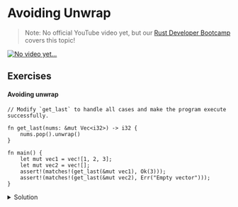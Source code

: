 # Avoiding Unwrap

> Note: No official YouTube video yet, but our <a href="https://letsgetrusty.com/bootcamp-hsk41" target="_blank">Rust Developer Bootcamp</a> covers this topic!

<a href="https://letsgetrusty.com/bootcamp-hsk41" target="_blank">
    <img src="https://d1aettbyeyfilo.cloudfront.net/letsgetrusty/31007320_1703634176QCJNo_video_yet.png" alt="No video yet..."/>
</a>

## Exercises

#### Avoiding unwrap

```rust,editable,compile_fail
// Modify `get_last` to handle all cases and make the program execute successfully.

fn get_last(nums: &mut Vec<i32>) -> i32 {
    nums.pop().unwrap()
}

fn main() {
    let mut vec1 = vec![1, 2, 3];
    let mut vec2 = vec![];
    assert!(matches!(get_last(&mut vec1), Ok(3)));
    assert!(matches!(get_last(&mut vec2), Err("Empty vector")));
}
```

<details>
  <summary>Solution</summary>
  
  ```rust
fn get_last(nums: &mut Vec<i32>) -> Result<i32, &str> {
    if nums.len() == 0 {
        return Err("Empty vector");
    }
    Ok(nums.pop().unwrap())
}

fn main() {
    let mut vec1 = vec![1, 2, 3];
    let mut vec2 = vec![];
    assert!(matches!(get_last(&mut vec1), Ok(3)));
    assert!(matches!(get_last(&mut vec2), Err("Empty vector")));
}
  ```
</details>
